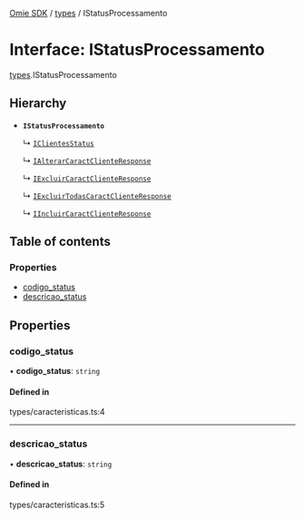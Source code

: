 [Omie SDK](../README.md) / [types](../modules/types.md) / IStatusProcessamento

# Interface: IStatusProcessamento

[types](../modules/types.md).IStatusProcessamento

## Hierarchy

- **`IStatusProcessamento`**

  ↳ [`IClientesStatus`](types.IClientesStatus.md)

  ↳ [`IAlterarCaractClienteResponse`](types.IAlterarCaractClienteResponse.md)

  ↳ [`IExcluirCaractClienteResponse`](types.IExcluirCaractClienteResponse.md)

  ↳ [`IExcluirTodasCaractClienteResponse`](types.IExcluirTodasCaractClienteResponse.md)

  ↳ [`IIncluirCaractClienteResponse`](types.IIncluirCaractClienteResponse.md)

## Table of contents

### Properties

- [codigo\_status](types.IStatusProcessamento.md#codigo_status)
- [descricao\_status](types.IStatusProcessamento.md#descricao_status)

## Properties

### codigo\_status

• **codigo\_status**: `string`

#### Defined in

types/caracteristicas.ts:4

___

### descricao\_status

• **descricao\_status**: `string`

#### Defined in

types/caracteristicas.ts:5
